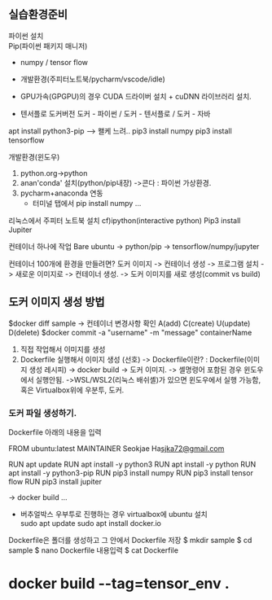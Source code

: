 ## 실습환경준비

파이썬 설치	
Pip(파이썬 패키지 매니저) 

- numpy / tensor flow

- 개발환경(주피터노트북/pycharm/vscode/idle)

- GPU가속(GPGPU)의 경우
  CUDA 드라이버 설치 + cuDNN 라이브러리 설치. 

- 텐서플로 도커버전
  도커 - 파이썬 / 도커 - 텐서플로 / 도커 - 자바 


apt install python3-pip --> 왤케 느려.. 
pip3 install numpy
pip3 install tensorflow

개발환경(윈도우)
1. python.org->python
2. anan'conda' 설치(python/pip내장) ->콘다 : 파이썬 가상환경. 
3. pycharm+anaconda 연동
	- 터미널 탭에서 pip install numpy ... 


리눅스에서 주피터 노트북 설치 cf)ipython(interactive python)
Pip3 install Jupiter 

컨테이너 하나에 작업
Bare ubuntu -> python/pip -> tensorflow/numpy/jupyter

컨테이너 100개에 환경을 만들려면?
도커 이미지 -> 컨테이너 생성 -> 프로그램 설치 -> 새로운 이미지로 -> 컨테이너 생성. 
-> 도커 이미지를 새로 생성(commit vs build)

## 도커 이미지 생성 방법

$docker diff sample -> 컨테이너 변경사항 확인
A(add) C(create) U(update) D(delete)
$docker commit -a "username" -m "message" containerName

1. 직접 작업해서 이미지를 생성
2. Dockerfile 실행해서 이미지 생성 (선호) 
-> Dockerfile이란? : Dockerfile(이미지 생성 레시피) -> docker build -> 도커 이미지.
-> 셸명령어 포함된 경우 윈도우에서 실행안됨. ->WSL/WSL2(리눅스 배쉬셸)가 있으면 윈도우에서 실행 가능함, 혹은 Virtualbox위에 우분투, 도커. 

### 도커 파일 생성하기.

Dockerfile 아래의 내용을 입력

FROM ubuntu:latest
MAINTAINER Seokjae Ha<sjka72@gmail.com>

RUN apt update
RUN apt install -y python3
RUN apt install -y python
RUN apt install -y python3-pip
RUN pip3 install numpy
RUN pip3 install tensor flow
RUN pip3 install jupiter

-> docker build ...

- 버추얼박스 우부투로 진행하는 경우
virtualbox에 ubuntu 설치 	
sudo apt update
sudo apt install docker.io

Dockerfile은 폴더를 생성하고 그 안에서 Dockerfile 저장 
$ mkdir sample
$ cd sample
$ nano Dockerfile
내용입력
$ cat Dockerfile
# docker build --tag=tensor_env .
